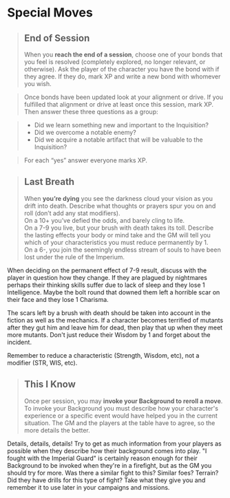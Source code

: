 # Special Moves

>## End of Session
>When you **reach the end of a session**, choose one of your bonds that you feel is resolved (completely explored, no longer relevant, or otherwise). Ask the player of the character you have the bond with if they agree. If they do, mark XP and write a new bond with whomever you wish.

>Once bonds have been updated look at your alignment or drive. If you fulfilled that alignment or drive at least once this session, mark XP. Then answer these three questions as a group:

>  - Did we learn something new and important to the Inquisition?
>  - Did we overcome a notable enemy?
>  - Did we acquire a notable artifact that will be valuable to the Inquisition?

>For each “yes” answer everyone marks XP.

<!-- -->

>## Last Breath
>When **you’re dying** you see the darkness cloud your vision as you drift into death. Describe what thoughts or prayers spur you on and roll (don’t add any stat modifiers).  
On a 10+ you’ve defied the odds, and barely cling to life.  
On a 7-9 you live, but your brush with death takes its toll. Describe the lasting effects your body or mind take and the GM will tell you which of your characteristics you must reduce permanently by 1.  
On a 6-, you join the seemingly endless stream of souls to have been lost under the rule of the Imperium.  

When deciding on the permanent effect of 7-9 result, discuss with the player in question how they change. If they are plagued by nightmares perhaps their thinking skills suffer due to lack of sleep and they lose 1 Intelligence. Maybe the bolt round that downed them left a horrible scar on their face and they lose 1 Charisma.

The scars left by a brush with death should be taken into account in the fiction as well as the mechanics. If a character becomes terrified of mutants after they gut him and leave him for dead, then play that up when they meet more mutants. Don't just reduce their Wisdom by 1 and forget about the incident.

Remember to reduce a characteristic (Strength, Wisdom, etc), not a modifier (STR, WIS, etc).

>## This I Know
>Once per session, you may **invoke your Background to reroll a move**. To invoke your Background you must describe how your character's experience or a specific event would have helped you in the current situation. The GM and the players at the table have to agree, so the more details the better.

Details, details, details! Try to get as much information from your players as possible when they describe how their background comes into play. "I fought with the Imperial Guard" is certainly reason enough for their Background to be invoked when they're in a firefight, but as the GM you should try for more. Was there a similar fight to this? Similar foes? Terrain? Did they have drills for this type of fight? Take what they give you and remember it to use later in your campaigns and missions.
